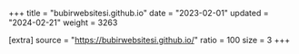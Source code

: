 +++
title = "bubirwebsitesi.github.io"
date = "2023-02-01"
updated = "2024-02-21"
weight = 3263

[extra]
source = "https://bubirwebsitesi.github.io/"
ratio = 100
size = 3
+++
